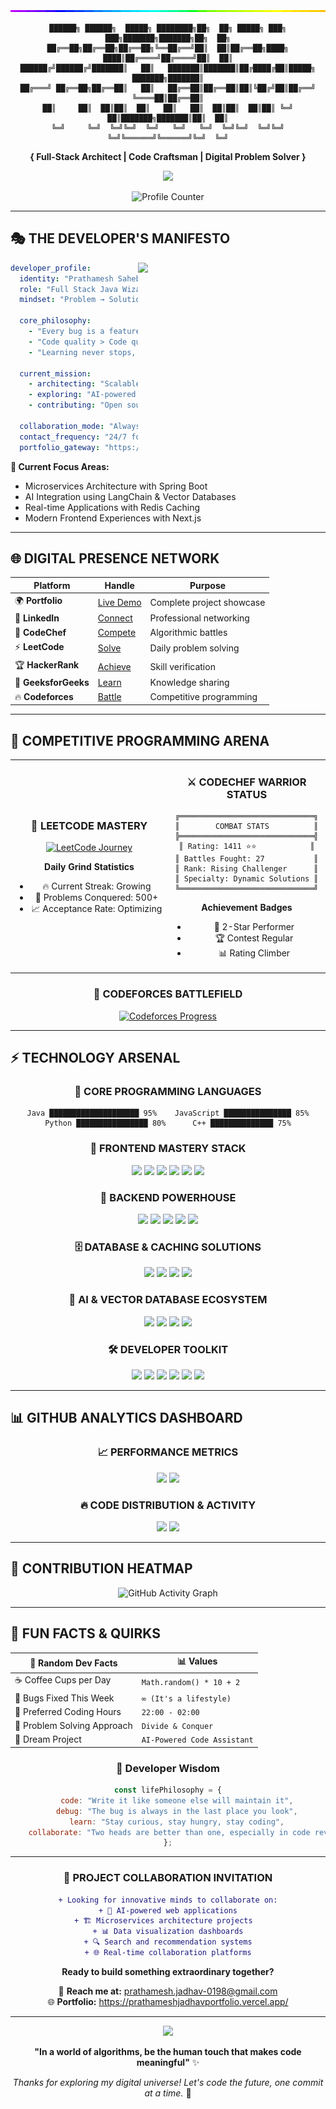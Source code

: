 <img style="width:100%;height:3px;" src="https://github.com/NuroDev/NuroDev/blob/6f0d0a8cff5c44aea2d4f24d949f692ee54002de/bar.gif" />

<div align="center">

```ascii
██████╗ ██████╗  █████╗ ████████╗██╗  ██╗ █████╗ ███╗   ███╗███████╗███████╗██╗  ██╗
██╔══██╗██╔══██╗██╔══██╗╚══██╔══╝██║  ██║██╔══██╗████╗ ████║██╔════╝██╔════╝██║  ██║
██████╔╝██████╔╝███████║   ██║   ███████║███████║██╔████╔██║█████╗  ███████╗███████║
██╔═══╝ ██╔══██╗██╔══██║   ██║   ██╔══██║██╔══██║██║╚██╔╝██║██╔══╝  ╚════██║██╔══██║
██║     ██║  ██║██║  ██║   ██║   ██║  ██║██║  ██║██║ ╚═╝ ██║███████╗███████║██║  ██║
╚═╝     ╚═╝  ╚═╝╚═╝  ╚═╝   ╚═╝   ╚═╝  ╚═╝╚═╝  ╚═╝╚═╝     ╚═╝╚══════╝╚══════╝╚═╝  ╚═╝
```

**{ Full-Stack Architect | Code Craftsman | Digital Problem Solver }**

<img src="https://readme-typing-svg.herokuapp.com?font=JetBrains+Mono&size=18&duration=2500&pause=800&color=FF6B6B&center=true&vCenter=true&multiline=true&width=800&height=100&lines=Building+tomorrow's+solutions+with+today's+code;Where+logic+meets+creativity+in+digital+harmony;Transforming+ideas+into+scalable+digital+experiences" />

![Profile Counter](https://komarev.com/ghpvc/?username=Prathamesh-2005&style=plastic&color=blueviolet&label=Digital+Footprints)

</div>

---

## 🎭 THE DEVELOPER'S MANIFESTO

<img align="right" src="https://media.giphy.com/media/3oKIPnAiaMCws8nOsE/giphy.gif" width="300" />

```yaml
developer_profile:
  identity: "Prathamesh Sahebrav Jadhav"
  role: "Full Stack Java Wizard"
  mindset: "Problem → Solution → Innovation"
  
  core_philosophy:
    - "Every bug is a feature waiting to be discovered"
    - "Code quality > Code quantity"
    - "Learning never stops, evolving never ends"
  
  current_mission: 
    - architecting: "Scalable web ecosystems"
    - exploring: "AI-powered applications"
    - contributing: "Open source universe"
  
  collaboration_mode: "Always ON"
  contact_frequency: "24/7 for interesting projects"
  portfolio_gateway: "https://prathameshjadhavportfolio.vercel.app/"
```

**🚀 Current Focus Areas:**
- Microservices Architecture with Spring Boot
- AI Integration using LangChain & Vector Databases
- Real-time Applications with Redis Caching
- Modern Frontend Experiences with Next.js

---

## 🌐 DIGITAL PRESENCE NETWORK

<div align="center">

| Platform | Handle | Purpose |
|----------|--------|---------|
| 🌍 **Portfolio** | [Live Demo](https://prathameshjadhavportfolio.vercel.app/) | Complete project showcase |
| 💼 **LinkedIn** | [Connect](https://www.linkedin.com/in/prathamesh-jadhav-3a13b3285/) | Professional networking |
| 🍳 **CodeChef** | [Compete](https://www.codechef.com/users/prathameshjadh) | Algorithmic battles |
| ⚡ **LeetCode** | [Solve](https://leetcode.com/u/prathameshjadh/) | Daily problem solving |
| 🏆 **HackerRank** | [Achieve](https://www.hackerrank.com/profile/jadhavprathame16) | Skill verification |
| 🎯 **GeeksforGeeks** | [Learn](https://www.geeksforgeeks.org/user/prathameshj2vvb/) | Knowledge sharing |
| 🔥 **Codeforces** | [Battle](https://codeforces.com/profile/JadhavPrath) | Competitive programming |

</div>

---

## 🎯 COMPETITIVE PROGRAMMING ARENA

<div align="center">

<table>
<tr>
<td width="50%" align="center">

### 🏅 LEETCODE MASTERY
[![LeetCode Journey](https://leetcard.jacoblin.cool/prathameshjadh?theme=unicorn&font=Nunito&ext=heatmap)](https://leetcode.com/u/prathameshjadh/)

**Daily Grind Statistics**
- 🔥 Current Streak: Growing
- 🎯 Problems Conquered: 500+
- 📈 Acceptance Rate: Optimizing

</td>
<td width="50%" align="center">

### ⚔️ CODECHEF WARRIOR STATUS

```
╔══════════════════════════════╗
║        COMBAT STATS          ║
╠══════════════════════════════╣
║ Rating: 1411 ⭐⭐            ║
║ Battles Fought: 27           ║
║ Rank: Rising Challenger      ║
║ Specialty: Dynamic Solutions ║
╚══════════════════════════════╝
```

**Achievement Badges**
- 🥈 2-Star Performer
- 🏆 Contest Regular
- 📊 Rating Climber

</td>
</tr>
</table>

### 🌟 CODEFORCES BATTLEFIELD
[![Codeforces Progress](https://codeforces-readme-stats.vercel.app/api/card?username=JadhavPrath&theme=github_dark)](https://codeforces.com/profile/JadhavPrath)

</div>

---

## ⚡ TECHNOLOGY ARSENAL

<div align="center">

### 🧠 CORE PROGRAMMING LANGUAGES
```
Java ████████████████████ 95%    JavaScript ███████████████ 85%
Python ████████████████ 80%      C++ ██████████████ 75%
```

### 🎨 FRONTEND MASTERY STACK
<p>
<img src="https://img.shields.io/badge/React-20232A?style=for-the-badge&logo=react&logoColor=61DAFB" />
<img src="https://img.shields.io/badge/Next.js-000000?style=for-the-badge&logo=next.js&logoColor=white" />
<img src="https://img.shields.io/badge/TypeScript-007ACC?style=for-the-badge&logo=typescript&logoColor=white" />
<img src="https://img.shields.io/badge/Tailwind_CSS-38B2AC?style=for-the-badge&logo=tailwind-css&logoColor=white" />
<img src="https://img.shields.io/badge/HTML5-E34F26?style=for-the-badge&logo=html5&logoColor=white" />
<img src="https://img.shields.io/badge/CSS3-1572B6?style=for-the-badge&logo=css3&logoColor=white" />
</p>

### 🚀 BACKEND POWERHOUSE
<p>
<img src="https://img.shields.io/badge/Spring_Boot-6DB33F?style=for-the-badge&logo=spring-boot&logoColor=white" />
<img src="https://img.shields.io/badge/Spring-6DB33F?style=for-the-badge&logo=spring&logoColor=white" />
<img src="https://img.shields.io/badge/Node.js-43853D?style=for-the-badge&logo=node.js&logoColor=white" />
<img src="https://img.shields.io/badge/Hibernate-59666C?style=for-the-badge&logo=hibernate&logoColor=white" />
<img src="https://img.shields.io/badge/JWT-000000?style=for-the-badge&logo=JSON%20web%20tokens&logoColor=white" />
</p>

### 🗄️ DATABASE & CACHING SOLUTIONS
<p>
<img src="https://img.shields.io/badge/MySQL-005C84?style=for-the-badge&logo=mysql&logoColor=white" />
<img src="https://img.shields.io/badge/PostgreSQL-316192?style=for-the-badge&logo=postgresql&logoColor=white" />
<img src="https://img.shields.io/badge/Redis-DC382D?style=for-the-badge&logo=redis&logoColor=white" />
<img src="https://img.shields.io/badge/Supabase-181818?style=for-the-badge&logo=supabase&logoColor=white" />
</p>

### 🤖 AI & VECTOR DATABASE ECOSYSTEM
<p>
<img src="https://img.shields.io/badge/LangChain-1C3C3C?style=for-the-badge&logo=langchain&logoColor=white" />
<img src="https://img.shields.io/badge/Chroma-FF6B6B?style=for-the-badge&logo=chromadb&logoColor=white" />
<img src="https://img.shields.io/badge/Pinecone-000000?style=for-the-badge&logo=pinecone&logoColor=white" />
<img src="https://img.shields.io/badge/OpenAI-412991?style=for-the-badge&logo=openai&logoColor=white" />
</p>

### 🛠️ DEVELOPER TOOLKIT
<p>
<img src="https://img.shields.io/badge/Git-F05032?style=for-the-badge&logo=git&logoColor=white" />
<img src="https://img.shields.io/badge/Maven-C71A36?style=for-the-badge&logo=apache-maven&logoColor=white" />
<img src="https://img.shields.io/badge/Postman-FF6C37?style=for-the-badge&logo=postman&logoColor=white" />
<img src="https://img.shields.io/badge/Docker-2CA5E0?style=for-the-badge&logo=docker&logoColor=white" />
<img src="https://img.shields.io/badge/IntelliJ_IDEA-000000?style=for-the-badge&logo=intellij-idea&logoColor=white" />
<img src="https://img.shields.io/badge/VS_Code-007ACC?style=for-the-badge&logo=visual-studio-code&logoColor=white" />
</p>

</div>

---

## 📊 GITHUB ANALYTICS DASHBOARD

<div align="center">

### 📈 PERFORMANCE METRICS
<img height="180em" src="https://github-readme-stats.vercel.app/api?username=Prathamesh-2005&show_icons=true&theme=github_dark&include_all_commits=true&count_private=true&hide_border=true&bg_color=0d1117&title_color=58a6ff&icon_color=1f6feb&text_color=c9d1d9"/>
<img height="180em" src="https://github-readme-streak-stats.herokuapp.com/?user=Prathamesh-2005&theme=github-dark-blue&hide_border=true&background=0d1117&stroke=58a6ff&ring=58a6ff&fire=ffa500&currStreakLabel=ffa500"/>

### 🔥 CODE DISTRIBUTION & ACTIVITY
<img height="180em" src="https://github-readme-stats.vercel.app/api/top-langs/?username=Prathamesh-2005&layout=compact&theme=github_dark&hide_border=true&bg_color=0d1117&title_color=58a6ff&text_color=c9d1d9"/>
<img height="180em" src="https://github-profile-summary-cards.vercel.app/api/cards/productive-time?username=Prathamesh-2005&theme=github_dark"/>

</div>

---

## 🎯 CONTRIBUTION HEATMAP

<div align="center">

![GitHub Activity Graph](https://github-readme-activity-graph.vercel.app/graph?username=Prathamesh-2005&custom_title=Annual%20Code%20Contribution%20Journey&bg_color=0d1117&color=58a6ff&line=1f6feb&point=ffa500&area_color=1f6feb&title_color=58a6ff&area=true&hide_border=true)

</div>

---

## 🎪 FUN FACTS & QUIRKS

<div align="center">

| 🎲 Random Dev Facts | 📊 Values |
|---------------------|-----------|
| ☕ Coffee Cups per Day | `Math.random() * 10 + 2` |
| 🐛 Bugs Fixed This Week | `∞ (It's a lifestyle)` |
| 🌙 Preferred Coding Hours | `22:00 - 02:00` |
| 🎯 Problem Solving Approach | `Divide & Conquer` |
| 🚀 Dream Project | `AI-Powered Code Assistant` |

### 💭 Developer Wisdom
```javascript
const lifePhilosophy = {
    code: "Write it like someone else will maintain it",
    debug: "The bug is always in the last place you look",
    learn: "Stay curious, stay hungry, stay coding",
    collaborate: "Two heads are better than one, especially in code reviews"
};
```

</div>

---

<div align="center">

### 🌟 PROJECT COLLABORATION INVITATION

```diff
+ Looking for innovative minds to collaborate on:
+ 🤖 AI-powered web applications
+ 🏗️ Microservices architecture projects  
+ 📊 Data visualization dashboards
+ 🔍 Search and recommendation systems
+ 🌐 Real-time collaboration platforms
```

**Ready to build something extraordinary together?**

📧 **Reach me at:** prathamesh.jadhav-0198@gmail.com  
🌐 **Portfolio:** https://prathameshjadhavportfolio.vercel.app/

---

<img src="https://capsule-render.vercel.app/api?type=waving&color=gradient&height=100&section=footer&width=100%"/>

**"In a world of algorithms, be the human touch that makes code meaningful"** ✨

*Thanks for exploring my digital universe! Let's code the future, one commit at a time.* 🚀

</div>
